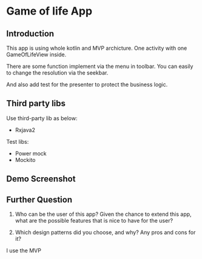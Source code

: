 # Game of life App

## Introduction
This app is using whole kotlin and MVP archicture. One activity with one GameOfLifeView inside. 

There are some function implement via the menu in toolbar. You can easily to change the resolution via the seekbar.

And also add test for the presenter to protect the business logic.

## Third party libs
Use third-party lib as below:

- Rxjava2

Test libs:

- Power mock
- Mockito

## Demo Screenshot


## Further Question
1. Who can be the user of this app? Given the chance to extend this app, what are the possible features that is nice to have for the user?



2. Which design patterns did you choose, and why? Any pros and cons for it?

I use the MVP
